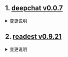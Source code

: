 
## 1. [deepchat v0.0.7](https://github.com/ThinkInAIXYZ/deepchat/releases/tag/v0.0.7)  
<details>
<summary>变更说明</summary>

🚀 DeepChat 0.0.7 正式发布 | 重新定义你的 AI 对话体验！

—— 更强大，更灵活，更智能，开启高效沟通新高度 🌟



✨ 本次主要更新内容 ✨

* Artifacts 全新交互，好用又实用

* 完整的 Ollama 管理支持，支持直接在DeepChat内拉取和删除Ollama模型

* 多模态模型支持

* 新增了 Anthropic、Github Models、Azure支持

* Windows可以自定义安装目录了

* 修复了0.0.6引起的文件不能正常嵌入问题

...  

</details>

## 2. [readest v0.9.21](https://github.com/readest/readest/releases/tag/v0.9.21)  
<details>
<summary>变更说明</summary>

## Release Highlight

* Fix column height in vertical layout on mobile

* Fix drag handle height not constant on mobile

* Add fullscreen option on desktop

* Add drag and drop to import books on desktop

* Various fixes and enhancements on updater, footerbar and note



## What's Changed

* fix: set sidebar rtl only for mandatory rtl languages, closes #512 by @chrox in https://github.com/readest/readest/pull/519

* Fixes the scrollbar gutter issue for DaisyUI by @xhuajin in https://github.com/readest/readest/pull/514

...  

</details>

